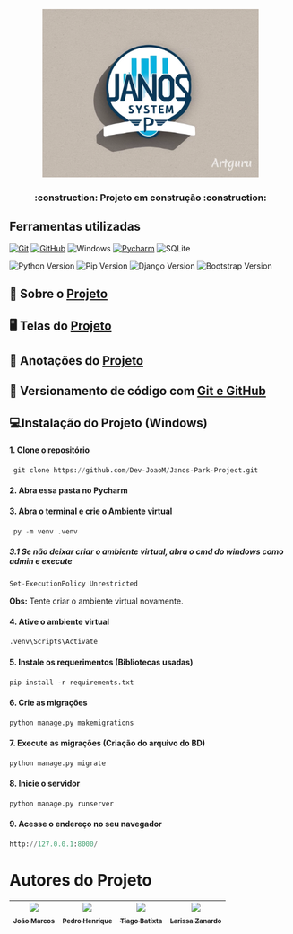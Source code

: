 <p align="center">
<img alt="Logo" height="300" src="https://github.com/Dev-JoaoM/Janos-Park-Project/blob/master/_referencia/img/Logo%20editado.png"/>
</p>

<h3 align="center"> 
    :construction:  Projeto em construção  :construction:
</h3>


## Ferramentas utilizadas

[![Git](https://img.shields.io/badge/Git-E44C30?style=for-the-badge&logo=git&logoColor=fff)](https://git-scm.com/doc) 
[![GitHub](https://img.shields.io/badge/GitHub-000?style=for-the-badge&logo=github&logoColor=fff)](https://docs.github.com/pt)
![Windows](https://img.shields.io/badge/Windows-000?style=for-the-badge&logo=windows&logoColor=2CA5E0)
[![Pycharm](https://img.shields.io/badge/PyCharm-gray.svg?&style=for-the-badge&logo=PyCharm&logoColor=green)](https://www.jetbrains.com/pt-br/pycharm/)
![SQLite](https://img.shields.io/badge/SQLite-fff?style=for-the-badge&logo=sqlite&logoColor=07405E)

![Python Version](https://img.shields.io/badge/Python-v3.12.2-blue?logo=python)
![Pip Version](https://img.shields.io/badge/Pip_Install-v24.0-yellow?)
![Django Version](https://img.shields.io/badge/Django-v5.0.6-green?logo=django&logoColor=green)
![Bootstrap Version](https://img.shields.io/badge/Bootstrap_5-v2.1-purple?logo=bootstrap&logoColor=purple)


<!-- # :hammer: Funcionalidades do projeto

- `Funcionalidade 1`: descrição da funcionalidade 1
- `Funcionalidade 2`: descrição da funcionalidade 2
- `Funcionalidade 2a`: descrição da funcionalidade 2a relacionada à funcionalidade 2
- `Funcionalidade 3`: descrição da funcionalidade 3
-->


## 📢 Sobre o [Projeto](https://github.com/Dev-JoaoM/Janos-Park-Project/blob/master/Sobre%20o%20Projeto.md)

## 🖥  Telas do [Projeto](https://www.figma.com/design/bTCQK2mIOF4Ni3xlhs90jt/Janos-Front?node-id=0-1&t=MJKLGJXmvthPpsEV-0)

## 📝 Anotações do [Projeto](https://github.com/Dev-JoaoM/Janos-Park-Project/blob/master/_referencia/janos_notes.md)

## 📜 Versionamento de código com [Git e GitHub](https://github.com/Dev-JoaoM/Versionamento-com-Git-e-GitHub/tree/master)

##  💻Instalação do Projeto (Windows)

#### 1. Clone o repositório
   ```python
    git clone https://github.com/Dev-JoaoM/Janos-Park-Project.git
   ```

#### 2. Abra essa pasta no Pycharm 

#### 3. Abra o terminal e crie o Ambiente virtual
   ```python
    py -m venv .venv
   ```

##### 3.1 Se não deixar criar o ambiente virtual, abra o cmd do windows como admin e execute
   ```python
   Set-ExecutionPolicy Unrestricted
   ```
**Obs:** Tente criar o ambiente virtual novamente.

#### 4. Ative o ambiente virtual
   ```python
   .venv\Scripts\Activate
   ```

#### 5. Instale os requerimentos (Bibliotecas usadas)
```python
pip install -r requirements.txt
```

#### 6. Crie as migrações
  ```python
  python manage.py makemigrations
  ```

#### 7. Execute as migrações (Criação do arquivo do BD)
  ```python
  python manage.py migrate
  ```

#### 8. Inicie o servidor
  ```python
  python manage.py runserver
  ```
#### 9. Acesse o endereço no seu navegador
```python
http://127.0.0.1:8000/
```

# Autores do Projeto

| [<img loading="lazy" src="https://avatars.githubusercontent.com/u/140906032?v=4" width=115><br><sub>João Marcos</sub>](https://github.com/Dev-JoaoM) |  [<img loading="lazy" src="https://avatars.githubusercontent.com/u/91342788?v=4" width=115><br><sub>Pedro Henrique</sub>](https://github.com/pedrohriquefs) | [<img loading="lazy" src="https://avatars.githubusercontent.com/u/99366619?v=4" width=115><br><sub>Tiago Batixta</sub>](https://github.com/TiagoBatixta) | [<img loading="lazy" src="https://avatars.githubusercontent.com/u/161094150?v=4" width=115><br><sub>Larissa Zanardo</sub>](https://github.com/LarissaZanardo) |
| :---: | :---: | :---: |:---: |